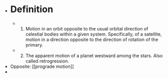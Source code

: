- # Definition
	- 1.  Motion in an orbit opposite to the usual orbital direction of celestial bodies within a given system. Specifically, of a satellite, motion in a direction opposite to the direction of rotation of the primary.
	- 2. The apparent motion of a planet westward among the stars. Also called retrogression.
- Opposite: [[prograde motion]]
-